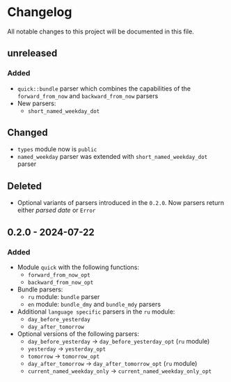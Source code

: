# Changelog

All notable changes to this project will be documented in this file.

## unreleased
### Added
- `quick::bundle` parser which combines the capabilities of the `forward_from_now` and `backward_from_now` parsers
- New parsers:
    - `short_named_weekday_dot`

## Changed
- `types` module now is `public`
- `named_weekday` parser was extended with `short_named_weekday_dot` parser

## Deleted
- Optional variants of parsers introduced in the `0.2.0`. Now parsers return either *parsed date* or `Error`

## 0.2.0 - 2024-07-22
### Added
- Module `quick` with the following functions:
    - `forward_from_now_opt`
    - `backward_from_now_opt`
- Bundle parsers:
    - `ru` module: `bundle` parser
    - `en` module: `bundle_dmy` and `bundle_mdy` parsers
- Additional `language specific` parsers in the `ru` module:
    - `day_before_yesterday`
    - `day_after_tomorrow`
- Optional versions of the following parsers:
    - `day_before_yesterday` -> `day_before_yesterday_opt` (`ru` module)
    - `yesterday` -> `yesterday_opt`
    - `tomorrow` -> `tomorrow_opt`
    - `day_after_tomorrow` -> `day_after_tomorrow_opt` (`ru` module)
    - `current_named_weekday_only` -> `current_named_weekday_only_opt`